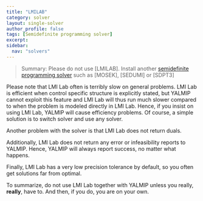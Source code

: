 ```yaml
---
title: "LMILAB"
category: solver
layout: single-solver
author_profile: false
tags: [Semidefinite programming solver]
excerpt:
sidebar:
  nav: "solvers"
---
```


> Summary: Please do not use [LMILAB]. Install another [semidefinite programming solver](/tags/semidefinite-programming-solver) such as [MOSEK], [SEDUMI] or [SDPT3]

Please note that LMI Lab often is terribly slow on general problems. LMI Lab is efficient when control specific structure is explicitly stated, but YALMIP cannot exploit this feature and LMI Lab will thus run much slower compared to when the problem is modeled directly in LMI Lab. Hence, if you insist on using LMI Lab, YALMIP will cause efficiency problems. Of course, a simple solution is to switch solver and use any solver.

Another problem with the solver is that LMI Lab does not return duals.

Additionally, LMI Lab does not return any error or infeasibility reports to YALMIP. Hence, YALMIP will always report success, no matter what happens.

Finally, LMI Lab has a very low precision tolerance by default, so you often get solutions far from optimal.

To summarize, do not use LMI Lab together with YALMIP unless you really, **really**, have to. And then, if you do, you are on your own.
